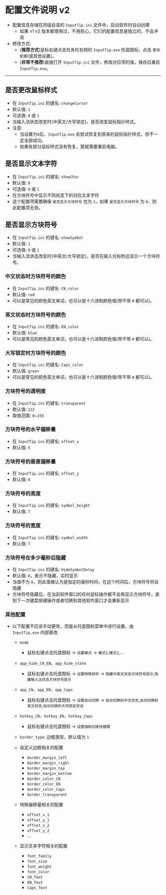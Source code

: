 # 配置文件说明 v2

- 配置信息存储在同级目录的 `InputTip.ini` 文件中，启动软件时自动创建
  - 如果 v1 v2 版本都使用过，不用担心，它们的配置信息是独立的，不会冲突
- 修改方式:
  - (**推荐方式**)鼠标右键点击任务栏右侧的 `InputTip.exe` 托盘图标，点击 `更改配置`(或其他设置)。
  - (**非常不推荐**)直接打开 `InputTip.ini` 文件，修改对应项的值，保存后重启 `InputTip.exe`。

---

## 是否更改鼠标样式

- 在 `InputTip.ini` 的键名: `changeCursor`
- 默认值: `1`
- 可选值: `0` 或 `1`
- 当输入法状态改变时(中英文/大写锁定)，是否改变鼠标指针样式。
- 注意:
  - 当设置为`0`后，`InputTip.exe` 会尝试恢复到原来的鼠标指针样式，但不一定全部成功。
  - 如果有部分鼠标样式没有恢复，那就需要重启电脑。

## 是否显示文本字符

- 在 `InputTip.ini` 的键名: `showChar`
- 默认值: `0`
- 可选值: `0` 或 `1`
- 在方块符号中显示不同状态下的对应文本字符
- 这个配置项需要确保 `是否显示方块符号` 也为 `1`，如果 `是否显示方块符号` 为 `0`，则此配置项无效。

## 是否显示方块符号

- 在 `InputTip.ini` 的键名: `showSymbol`
- 默认值: `1`
- 可选值: `0` 或 `1`
- 当输入法状态改变时(中英文/大写锁定)，是否在输入光标附近显示一个方块符号。

### 中文状态时方块符号的颜色

- 在 `InputTip.ini` 的键名: `CN_color`
- 默认值: `red`
- 可以是常见的颜色英文单词，也可以是十六进制颜色值(带不带 `#` 都可以)。

### 英文状态时方块符号的颜色

- 在 `InputTip.ini` 的键名: `EN_color`
- 默认值: `blue`
- 可以是常见的颜色英文单词，也可以是十六进制颜色值(带不带 `#` 都可以)。

### 大写锁定时方块符号的颜色

- 在 `InputTip.ini` 的键名: `Caps_color`
- 默认值: `green`
- 可以是常见的颜色英文单词，也可以是十六进制颜色值(带不带 `#` 都可以)。

### 方块符号的透明度

- 在 `InputTip.ini` 的键名: `transparent`
- 默认值: `222`
- 取值范围: `0`~`255`

### 方块符号的水平偏移量

- 在 `InputTip.ini` 的键名: `offset_x`
- 默认值: `5`

### 方块符号的垂直偏移量

- 在 `InputTip.ini` 的键名: `offset_y`
- 默认值: `0`

### 方块符号的高度

- 在 `InputTip.ini` 的键名: `symbol_height`
- 默认值: `7`

### 方块符号的宽度

- 在 `InputTip.ini` 的键名: `symbol_width`
- 默认值: `7`

### 方块符号在多少毫秒后隐藏

- 在 `InputTip.ini` 的键名: `HideSymbolDelay`
- 默认值: `0`，表示不隐藏，实时显示
- 当值不为 `0`，则此值被认为是指定的毫秒时间，在这个时间后，方块符号将会隐藏
- 方块符号隐藏后，在当前软件窗口的任何鼠标操作都不会再显示方块符号，直到下一次键盘按键操作或者切换到其他软件窗口才会重新显示

### 其他配置

- 以下配置不应该手动更改，而是从托盘图标菜单中进行设置，由 `InputTip.exe` 内部更改

  - `mode`
    - 鼠标右键点击托盘图标 -> `设置模式` -> `模式1`,`模式2`,...
  - `app_hide_CN_EN`、`app_hide_state`
    - 鼠标右键点击托盘图标 -> `设置特殊软件` -> `隐藏中英文状态方块符号提示`,`隐藏输入法状态方块符号提示`
  - `app_CN`、`app_EN`、`app_Caps`
    - 鼠标右键点击托盘图标 -> `设置自动切换` -> `自动切换到中文状态`,`自动切换到英文状态`,`自动切换到大写锁定状态`
  - `hotkey_CN`、`hotkey_EN`、`hotkey_Caps`
    - 鼠标右键点击托盘图标 -> `设置强制切换快捷键`
  - `border_type`: 边框类型，默认值为 `1`
  - 自定义边框相关的配置

    - `border_margin_left`
    - `border_margin_right`
    - `border_margin_top`
    - `border_margin_bottom`
    - `border_color_CN`
    - `border_color_EN`
    - `border_color_Caps`
    - `border_transparent`

  - 特殊偏移量相关的配置
    - `offset_x_1`
    - `offset_y_1`
    - `offset_x_2`
    - `offset_y_2`
    - ...
  - 显示文本字符相关的配置
    - `font_family`
    - `font_size`
    - `font_weight`
    - `font_color`
    - `CN_Text`
    - `EN_Text`
    - `Caps_Text`
